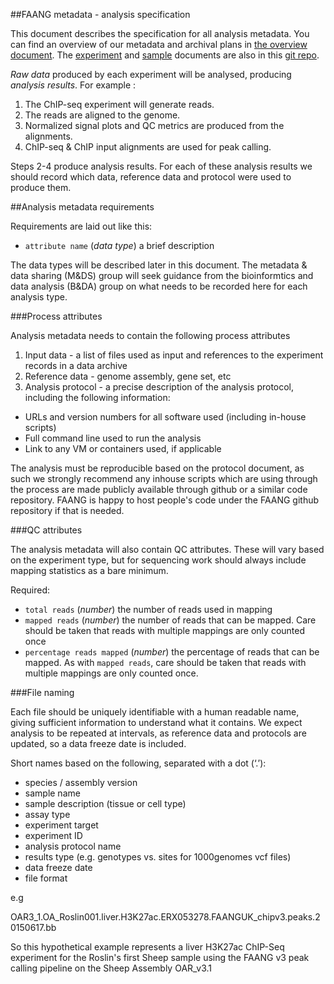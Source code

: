 ##FAANG metadata - analysis specification

This document describes the specification for all analysis metadata. You can find an overview of our metadata and archival plans in [the overview document](faang_metadata_overview.md). The [experiment](faang_experiment_metadata.md) and [sample](faang_sample_metadata.md) documents are also in this [git repo](https://github.com/FAANG/faang-metadata).

*Raw data* produced by each experiment will be analysed, producing *analysis results*. For example :

1. The ChIP-seq experiment will generate reads.
2. The reads are aligned to the genome.
3. Normalized signal plots and QC metrics are produced from the alignments. 
4. ChIP-seq  & ChIP input alignments are used for peak calling. 

Steps 2-4 produce analysis results. For each of these analysis results we should record which data, reference data and protocol were used to produce them. 

##Analysis metadata requirements

Requirements are laid out like this:  

 * `attribute name` (*data type*) a brief description

The data types will be described later in this document. The metadata & data sharing (M&DS) group will seek guidance from the bioinformtics and data analysis (B&DA) group on what needs to be recorded here for each analysis type.

###Process attributes

Analysis metadata needs to contain the following process attributes

 1. Input data - a list of files used as input and references to the experiment records in a data archive
 2. Reference data - genome assembly, gene set, etc
 3. Analysis protocol - a precise description of the analysis protocol, including the following information:
  * URLs and version numbers for all software used (including in-house scripts)
  * Full command line used to run the analysis
  * Link to any VM or containers used, if applicable

The analysis must be reproducible based on the protocol document, as such we strongly recommend any inhouse scripts which are using through the process are made publicly available through github or a similar code repository. FAANG is happy to host people's code under the FAANG github repository if that is needed. 

###QC attributes

The analysis metadata will also contain QC attributes. These will vary based on the experiment type, but for sequencing work should always include mapping statistics as a bare minimum.


Required:

 * `total reads` (*number*) the number of reads used in mapping
 * `mapped reads` (*number*) the number of  reads that can be mapped. Care should be taken that reads with multiple mappings are only counted once
 * `percentage reads mapped` (*number*)  the percentage of  reads that can be mapped. As with `mapped reads`, care should be taken that reads with multiple mappings are only counted once.


###File naming

Each file should be uniquely identifiable with a human readable name, giving sufficient information to understand what it contains. We expect analysis to be repeated at intervals, as reference data and protocols are updated, so a data freeze date is included.

Short names based on the following, separated with a dot (‘.’):

 * species / assembly version
 * sample name
 * sample description (tissue or cell type)
 * assay type
 * experiment target
 * experiment ID
 * analysis protocol name
 * results type (e.g. genotypes vs. sites for 1000genomes vcf files)
 * data freeze date
 * file format

e.g

OAR3_1.OA_Roslin001.liver.H3K27ac.ERX053278.FAANGUK_chipv3.peaks.20150617.bb

So this hypothetical example represents a liver H3K27ac ChIP-Seq experiment for the Roslin's first Sheep sample using the FAANG v3 peak calling pipeline on the Sheep Assembly OAR_v3.1

